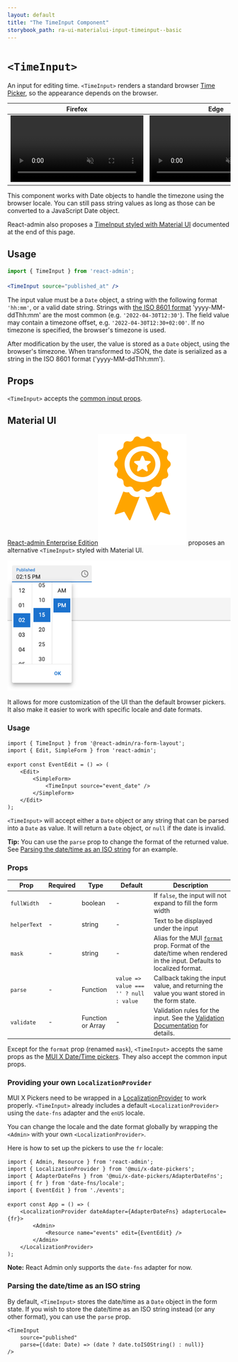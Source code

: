 ```yaml
---
layout: default
title: "The TimeInput Component"
storybook_path: ra-ui-materialui-input-timeinput--basic
---
```


# `<TimeInput>`

An input for editing time. `<TimeInput>` renders a standard browser [Time Picker](https://developer.mozilla.org/en-US/docs/Web/HTML/Element/input/time), so the appearance depends on the browser.

<table>
  <thead>
    <tr>
      <th>Firefox</th>
      <th>Edge</th>
    </tr>
  </thead>
  <tbody>
    <tr>
      <td>
        <video controls autoplay playsinline muted loop>
          <source src="./img/time-input-firefox.webm" type="video/webm"/>
          <source src="./img/time-input-firefox.mp4" type="video/mp4"/>
          Your browser does not support the video tag.
        </video>
      </td>
      <td>
        <video controls autoplay playsinline muted loop>
          <source src="./img/time-input-edge.webm" type="video/webm"/>
          <source src="./img/time-input-edge.mp4" type="video/mp4"/>
          Your browser does not support the video tag.
        </video>
      </td>
    </tr>
  </tbody>
</table>

This component works with Date objects to handle the timezone using the browser locale.
You can still pass string values as long as those can be converted to a JavaScript Date object.

React-admin also proposes a [TimeInput styled with Material UI](#material-ui) documented at the end of this page.

## Usage

```jsx
import { TimeInput } from 'react-admin';

<TimeInput source="published_at" />
```

The input value must be a `Date` object, a string with the following format `'hh:mm'`, or a valid date string.
Strings with [the ISO 8601 format](https://en.wikipedia.org/wiki/ISO_8601) 'yyyy-MM-ddThh:mm' are the most common (e.g. `'2022-04-30T12:30'`).
The field value may contain a timezone offset, e.g. `'2022-04-30T12:30+02:00'`.
If no timezone is specified, the browser's timezone is used.

After modification by the user, the value is stored as a `Date` object, using the browser's timezone.
When transformed to JSON, the date is serialized as a string in the ISO 8601 format ('yyyy-MM-ddThh:mm').

## Props

`<TimeInput>` accepts the [common input props](./Inputs.md#common-input-props).

## Material UI

[React-admin Enterprise Edition](https://react-admin-ee.marmelab.com)<img class="icon" src="./img/premium.svg" alt="React Admin Enterprise Edition icon" /> proposes an alternative `<TimeInput>` styled with Material UI. 

![TimeInput with Material UI](./img/TimeInput-MUI.png)

It allows for more customization of the UI than the default browser pickers. It also make it easier to work with specific locale and date formats.

### Usage

```tsx
import { TimeInput } from '@react-admin/ra-form-layout';
import { Edit, SimpleForm } from 'react-admin';

export const EventEdit = () => (
    <Edit>
        <SimpleForm>
            <TimeInput source="event_date" />
        </SimpleForm>
    </Edit>
);
```

`<TimeInput>` will accept either a `Date` object or any string that can be parsed into a `Date` as value. It will return a `Date` object, or `null` if the date is invalid.

**Tip:** You can use the `parse` prop to change the format of the returned value. See [Parsing the date/time as an ISO string](#parsing-the-datetime-as-an-iso-string) for an example.

### Props

| Prop         | Required | Type              | Default                                | Description                                                                                                                                                                                  |
| ------------ | -------- | ----------------- | -------------------------------------- | -------------------------------------------------------------------------------------------------------------------------------------------------------------------------------------------- |
| `fullWidth`  | -        | boolean           | -                                      | If `false`, the input will not expand to fill the form width                                                                                                                                      |
| `helperText` | -        | string            | -                                      | Text to be displayed under the input                                                                                                                                                         |
| `mask`       | -        | string            | -                                      | Alias for the MUI [`format`](https://mui.com/x/api/date-pickers/date-picker/#DatePicker-prop-format) prop. Format of the date/time when rendered in the input. Defaults to localized format. |
| `parse`      | -        | Function          | `value => value === '' ? null : value` | Callback taking the input value, and returning the value you want stored in the form state.                                                                                                  |
| `validate`   | -        | Function or Array | -                                      | Validation rules for the input. See the [Validation Documentation](https://marmelab.com/react-admin/Validation.html#per-input-validation-built-in-field-validators) for details.             |

Except for the `format` prop (renamed `mask`), `<TimeInput>` accepts the same props as the [MUI X Date/Time pickers](https://mui.com/x/api/date-pickers/). They also accept the common input props.

### Providing your own `LocalizationProvider`

MUI X Pickers need to be wrapped in a [LocalizationProvider](https://mui.com/components/pickers/#localization) to work properly. `<TimeInput>` already includes a default `<LocalizationProvider>` using the `date-fns` adapter and the `enUS` locale.

You can change the locale and the date format globally by wrapping the `<Admin>` with your own `<LocalizationProvider>`.

Here is how to set up the pickers to use the `fr` locale:

```tsx
import { Admin, Resource } from 'react-admin';
import { LocalizationProvider } from '@mui/x-date-pickers';
import { AdapterDateFns } from '@mui/x-date-pickers/AdapterDateFns';
import { fr } from 'date-fns/locale';
import { EventEdit } from './events';

export const App = () => (
    <LocalizationProvider dateAdapter={AdapterDateFns} adapterLocale={fr}>
        <Admin>
            <Resource name="events" edit={EventEdit} />
        </Admin>
    </LocalizationProvider>
);
```

**Note:** React Admin only supports the `date-fns` adapter for now.

### Parsing the date/time as an ISO string

By default, `<TimeInput>` stores the date/time as a `Date` object in the form state. If you wish to store the date/time as an ISO string instead (or any other format), you can use the `parse` prop.

```tsx
<TimeInput
    source="published"
    parse={(date: Date) => (date ? date.toISOString() : null)}
/>
```
